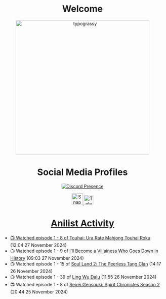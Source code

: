 <div align="center">

# Welcome
<a href="https://github.com/kawarimidoll/typograssy">
    <img alt="typograssy" src="https://typograssy.deno.dev/api?text=%E3%82%88%E3%81%86%E3%81%93%E3%81%9D%E3%81%BF%E3%81%AA%E3%81%95%E3%82%93%20-%20Sheby--&&l0=none&l1=82d9d0&l2=027353&l3=038c4c&l4=01402e&bg=none&frame=none&speed=100&comment=" width="421.99">
</a>

</div>

<div align="center">

# Social Media Profiles

[![Discord Presence](https://lanyard.cnrad.dev/api/612532963938271232)](https://discord.com/users/612532963938271232)


<a href="https://www.snapchat.com/add/a.sheby" title="Snapchat Profile">
    <img src="https://www.freepnglogos.com/uploads/snapchat-logo-png-0.png" width="35" alt="Snapchat Logo" />


<a href="https://t.me/ASheby" title="Telegram Profile">
    <img src="https://www.freepnglogos.com/uploads/telegram-logo-png-0.png" width="30" alt="Telegram Logo" />


</div>

<div align="center">

# Anilist Activity

</div>

<!-- ANILIST_ACTIVITY:start -->

-   📺 Watched episode 1 - 8 of [Touhai: Ura Rate Mahjong Touhai Roku](https://anilist.co/anime/173263) (12:04 27 November 2024)
-   📺 Watched episode 1 - 9 of [I’ll Become a Villainess Who Goes Down in History](https://anilist.co/anime/168139) (09:03 27 November 2024)
-   📺 Watched episode 1 - 15 of [Soul Land 2: The Peerless Tang Clan](https://anilist.co/anime/137683) (14:17 26 November 2024)
-   📺 Watched episode 1 - 39 of [Ling Wu Dalu](https://anilist.co/anime/179916) (11:55 26 November 2024)
-   📺 Watched episode 1 - 8 of [Seirei Gensouki: Spirit Chronicles Season 2](https://anilist.co/anime/141182) (20:44 25 November 2024)

<!-- ANILIST_ACTIVITY:end -->

